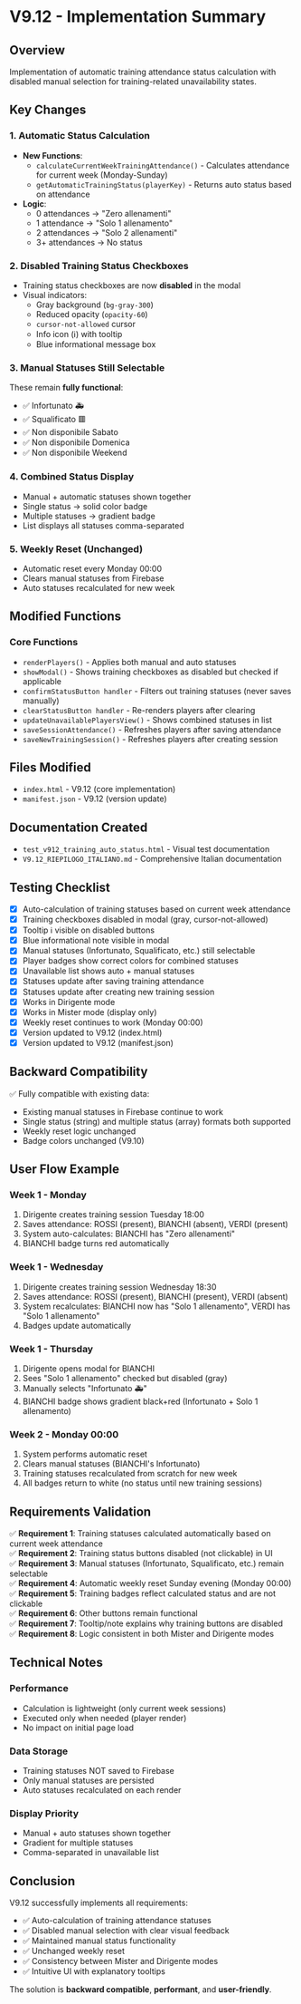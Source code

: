 # V9.12 - Implementation Summary

## Overview
Implementation of automatic training attendance status calculation with disabled manual selection for training-related unavailability states.

## Key Changes

### 1. Automatic Status Calculation
- **New Functions**: 
  - `calculateCurrentWeekTrainingAttendance()` - Calculates attendance for current week (Monday-Sunday)
  - `getAutomaticTrainingStatus(playerKey)` - Returns auto status based on attendance
- **Logic**: 
  - 0 attendances → "Zero allenamenti"
  - 1 attendance → "Solo 1 allenamento"  
  - 2 attendances → "Solo 2 allenamenti"
  - 3+ attendances → No status

### 2. Disabled Training Status Checkboxes
- Training status checkboxes are now **disabled** in the modal
- Visual indicators:
  - Gray background (`bg-gray-300`)
  - Reduced opacity (`opacity-60`)
  - `cursor-not-allowed` cursor
  - Info icon (ℹ️) with tooltip
  - Blue informational message box

### 3. Manual Statuses Still Selectable
These remain **fully functional**:
- ✅ Infortunato 🚑
- ✅ Squalificato 🟥
- ✅ Non disponibile Sabato
- ✅ Non disponibile Domenica
- ✅ Non disponibile Weekend

### 4. Combined Status Display
- Manual + automatic statuses shown together
- Single status → solid color badge
- Multiple statuses → gradient badge
- List displays all statuses comma-separated

### 5. Weekly Reset (Unchanged)
- Automatic reset every Monday 00:00
- Clears manual statuses from Firebase
- Auto statuses recalculated for new week

## Modified Functions

### Core Functions
- `renderPlayers()` - Applies both manual and auto statuses
- `showModal()` - Shows training checkboxes as disabled but checked if applicable
- `confirmStatusButton handler` - Filters out training statuses (never saves manually)
- `clearStatusButton handler` - Re-renders players after clearing
- `updateUnavailablePlayersView()` - Shows combined statuses in list
- `saveSessionAttendance()` - Refreshes players after saving attendance
- `saveNewTrainingSession()` - Refreshes players after creating session

## Files Modified
- `index.html` - V9.12 (core implementation)
- `manifest.json` - V9.12 (version update)

## Documentation Created
- `test_v912_training_auto_status.html` - Visual test documentation
- `V9.12_RIEPILOGO_ITALIANO.md` - Comprehensive Italian documentation

## Testing Checklist
- [x] Auto-calculation of training statuses based on current week attendance
- [x] Training checkboxes disabled in modal (gray, cursor-not-allowed)
- [x] Tooltip ℹ️ visible on disabled buttons
- [x] Blue informational note visible in modal
- [x] Manual statuses (Infortunato, Squalificato, etc.) still selectable
- [x] Player badges show correct colors for combined statuses
- [x] Unavailable list shows auto + manual statuses
- [x] Statuses update after saving training attendance
- [x] Statuses update after creating new training session
- [x] Works in Dirigente mode
- [x] Works in Mister mode (display only)
- [x] Weekly reset continues to work (Monday 00:00)
- [x] Version updated to V9.12 (index.html)
- [x] Version updated to V9.12 (manifest.json)

## Backward Compatibility
✅ Fully compatible with existing data:
- Existing manual statuses in Firebase continue to work
- Single status (string) and multiple status (array) formats both supported
- Weekly reset logic unchanged
- Badge colors unchanged (V9.10)

## User Flow Example

### Week 1 - Monday
1. Dirigente creates training session Tuesday 18:00
2. Saves attendance: ROSSI (present), BIANCHI (absent), VERDI (present)
3. System auto-calculates: BIANCHI has "Zero allenamenti"
4. BIANCHI badge turns red automatically

### Week 1 - Wednesday
1. Dirigente creates training session Wednesday 18:30
2. Saves attendance: ROSSI (present), BIANCHI (present), VERDI (absent)
3. System recalculates: BIANCHI now has "Solo 1 allenamento", VERDI has "Solo 1 allenamento"
4. Badges update automatically

### Week 1 - Thursday
1. Dirigente opens modal for BIANCHI
2. Sees "Solo 1 allenamento" checked but disabled (gray)
3. Manually selects "Infortunato 🚑"
4. BIANCHI badge shows gradient black+red (Infortunato + Solo 1 allenamento)

### Week 2 - Monday 00:00
1. System performs automatic reset
2. Clears manual statuses (BIANCHI's Infortunato)
3. Training statuses recalculated from scratch for new week
4. All badges return to white (no status until new training sessions)

## Requirements Validation

✅ **Requirement 1**: Training statuses calculated automatically based on current week attendance  
✅ **Requirement 2**: Training status buttons disabled (not clickable) in UI  
✅ **Requirement 3**: Manual statuses (Infortunato, Squalificato, etc.) remain selectable  
✅ **Requirement 4**: Automatic weekly reset Sunday evening (Monday 00:00)  
✅ **Requirement 5**: Training badges reflect calculated status and are not clickable  
✅ **Requirement 6**: Other buttons remain functional  
✅ **Requirement 7**: Tooltip/note explains why training buttons are disabled  
✅ **Requirement 8**: Logic consistent in both Mister and Dirigente modes  

## Technical Notes

### Performance
- Calculation is lightweight (only current week sessions)
- Executed only when needed (player render)
- No impact on initial page load

### Data Storage
- Training statuses NOT saved to Firebase
- Only manual statuses are persisted
- Auto statuses recalculated on each render

### Display Priority
- Manual + auto statuses shown together
- Gradient for multiple statuses
- Comma-separated in unavailable list

## Conclusion

V9.12 successfully implements all requirements:
- ✅ Auto-calculation of training attendance statuses
- ✅ Disabled manual selection with clear visual feedback
- ✅ Maintained manual status functionality
- ✅ Unchanged weekly reset
- ✅ Consistency between Mister and Dirigente modes
- ✅ Intuitive UI with explanatory tooltips

The solution is **backward compatible**, **performant**, and **user-friendly**.
